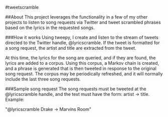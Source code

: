 #tweetscramble

##About
This project leverages the functionality in a few of my other projects to listen to
song requests via Twitter and tweet scrambled phrases based on the lyrics in the
requested songs.

###How it works
Using tweepy, I create and listen to the stream of tweets directed to the Twitter
handle, @lyricscramble. If the tweet is formatted for a song request, the artist
and title are extracted from the tweet.

At this time, the lyrics for the song are queried, and if they are found, the lyrics
are added to a corpus. Using this corpus, a Markov chain is created, and a phrase
is generated that is then tweeted in response to the original song request. The corpus
may be periodically refreshed, and it will normally include the last three song requests.

###Sample song request
The song requests must be tweeted at the @lyricscramble handle, and the text must have the
form: artist -> title. Example:

"@lyricscramble Drake -> Marvins Room"
